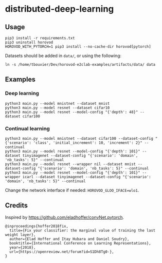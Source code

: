 # distributed-deep-learning

## Usage

```
pip3 install -r requirements.txt
pip3 uninstall horovod
HOROVOD_WITH_PYTORCH=1 pip3 install --no-cache-dir horovod[pytorch]
```

Datasets should be added in `data/`, or using the following:

```
ln -s /home/tbouvier/Dev/horovod-e2clab-examples/artifacts/data/ data
```

## Examples

### Deep learning

```
python3 main.py --model mnistnet --dataset mnist
python3 main.py --model resnet --dataset cifar10
python3 main.py --model resnet --model-config "{'depth': 48}" --dataset cifar100
```

### Continual learning

```
python3 main.py --model mnistnet --dataset cifar100 --dataset-config "{'scenario': 'class', 'initial_increment': 10, 'increment': 2}" --continual
python3 main.py --model resnet --model-config "{'depth': 101}" --dataset tinyimagenet --dataset-config "{'scenario': 'domain', 'nb_tasks': 5}" --continual
python3 main.py --model resnet --wrapper nil --dataset mnist --dataset-config "{'scenario': 'domain', 'nb_tasks': 5}" --continual
python3 main.py --model resnet --model-config "{'depth': 101}" --wrapper icarl --dataset tinyimagenet --dataset-config "{'scenario': 'domain', 'nb_tasks': 5}" --continual
```

Change the network interface if needed: `HOROVOD_GLOO_IFACE=wlo1`.

## Credits

Inspired by https://github.com/eladhoffer/convNet.pytorch.

```
@inproceedings{hoffer2018fix,
  title={Fix your classifier: the marginal value of training the last weight layer},
  author={Elad Hoffer and Itay Hubara and Daniel Soudry},
  booktitle={International Conference on Learning Representations},
  year={2018},
  url={https://openreview.net/forum?id=S1Dh8Tg0-},
}
```